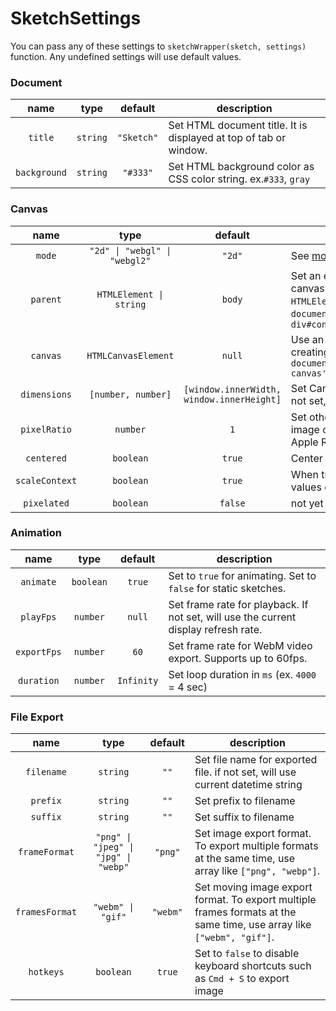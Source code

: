 # SketchSettings

You can pass any of these settings to `sketchWrapper(sketch, settings)` function. Any undefined settings will use default values.

### Document

|     name     |   type   |  default   | description                                                       |
| :----------: | :------: | :--------: | ----------------------------------------------------------------- |
|   `title`    | `string` | `"Sketch"` | Set HTML document title. It is displayed at top of tab or window. |
| `background` | `string` |  `"#333"`  | Set HTML background color as CSS color string. ex.`#333`, `gray`  |

### Canvas

|      name      |             type              |                  default                  | description                                                                                                                                              |
| :------------: | :---------------------------: | :---------------------------------------: | -------------------------------------------------------------------------------------------------------------------------------------------------------- |
|     `mode`     | `"2d" \| "webgl" \| "webgl2"` |                  `"2d"`                   | See [modes](./modes.md) for details.                                                                                                                     |
|    `parent`    |    `HTMLElement \| string`    |                  `body`                   | Set an existing HTML element as canvas parent. It can be either an `HTMLElement` or a selector. ex. `document.querySelector('div#app')`, `div#container` |
|    `canvas`    |      `HTMLCanvasElement`      |                  `null`                   | Use an existing canvas instead of creating a new one. ex. `document.querySelector('canvas#my-canvas')`                                                   |
|  `dimensions`  |      `[number, number]`       | `[window.innerWidth, window.innerHeight]` | Set Canvas width and height in `px`. If not set, use full window size                                                                                    |
|  `pixelRatio`  |           `number`            |                    `1`                    | Set other than `1` for higher quality image on supported displays (ie. Apple Retina display)                                                             |
|   `centered`   |           `boolean`           |                  `true`                   | Center canvas in window.                                                                                                                                 |
| `scaleContext` |           `boolean`           |                  `true`                   | When true, will scale context so `px` values can work for high pixel ratio.                                                                              |
|  `pixelated`   |           `boolean`           |                  `false`                  | not yet implemented.                                                                                                                                     |

### Animation

|    name     |   type    |  default   | description                                                                         |
| :---------: | :-------: | :--------: | ----------------------------------------------------------------------------------- |
|  `animate`  | `boolean` |   `true`   | Set to `true` for animating. Set to `false` for static sketches.                    |
|  `playFps`  | `number`  |   `null`   | Set frame rate for playback. If not set, will use the current display refresh rate. |
| `exportFps` | `number`  |    `60`    | Set frame rate for WebM video export. Supports up to 60fps.                         |
| `duration`  | `number`  | `Infinity` | Set loop duration in `ms` (ex. `4000` = 4 sec)                                      |

### File Export

|      name      |                 type                 | default  | description                                                                                                           |
| :------------: | :----------------------------------: | :------: | --------------------------------------------------------------------------------------------------------------------- |
|   `filename`   |               `string`               |   `""`   | Set file name for exported file. if not set, will use current datetime string                                         |
|    `prefix`    |               `string`               |   `""`   | Set prefix to filename                                                                                                |
|    `suffix`    |               `string`               |   `""`   | Set suffix to filename                                                                                                |
| `frameFormat`  | `"png" \| "jpeg" \| "jpg" \| "webp"` | `"png"`  | Set image export format. To export multiple formats at the same time, use array like `["png", "webp"]`.               |
| `framesFormat` |          `"webm" \| "gif"`           | `"webm"` | Set moving image export format. To export multiple frames formats at the same time, use array like `["webm", "gif"]`. |
|   `hotkeys`    |              `boolean`               |  `true`  | Set to `false` to disable keyboard shortcuts such as `Cmd + S` to export image                                        |
